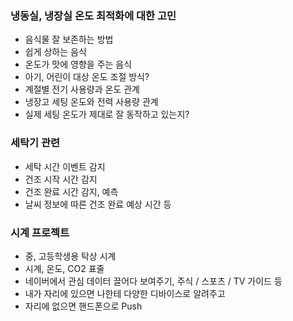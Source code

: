 ### 냉동실, 냉장실 온도 최적화에 대한 고민
  - 음식물 잘 보존하는 방법 
  - 쉽게 상하는 음식
  - 온도가 맛에 영향을 주는 음식
  - 아기, 어린이 대상 온도 조절 방식?
  - 계절별 전기 사용량과 온도 관계
  - 냉장고 세팅 온도와 전력 사용량 관계
  - 실제 세팅 온도가 제대로 잘 동작하고 있는지?

### 세탁기 관련
  - 세탁 시간 이벤트 감지
  - 건조 시작 시간 감지
  - 건조 완료 시간 감지, 예측
  - 날씨 정보에 따른 건조 완료 예상 시간 등
  
### 시계 프로젝트
  - 중, 고등학생용 탁상 시계
  - 시계, 온도, CO2 표줄
  - 네이버에서 관심 데이터 끌어다 보여주기, 주식 / 스포츠 / TV 가이드 등
  - 내가 자리에 있으면 나한테 다양한 디바이스로 알려주고
  - 자리에 없으면 핸드폰으로 Push
  
    
